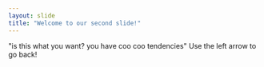 ```yaml
---
layout: slide
title: "Welcome to our second slide!"
---
```

"is this what you want? you have coo coo tendencies"
Use the left arrow to go back!
